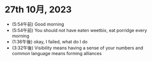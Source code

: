 # 27th 10月, 2023
- (5:54午前) Good morning
- (5:54午前) You should not have eaten weetbix, eat porridge every morning
- (1:36午後) okay, I failed, what do I do
- (3:32午後) Visibility means having a sense of your numbers and common language means forming alliances





